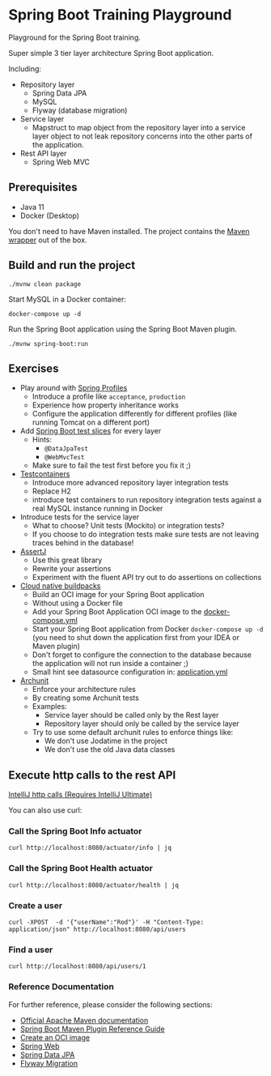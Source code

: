 # Spring Boot Training Playground

Playground for the Spring Boot training.

Super simple 3 tier layer architecture Spring Boot application.

Including:

* Repository layer
  * Spring Data JPA
  * MySQL 
  * Flyway (database migration)
* Service layer
  * Mapstruct to map object from the repository layer into a service layer object to not leak repository concerns into the other parts of the application.
* Rest API layer
  * Spring Web MVC

## Prerequisites

* Java 11
* Docker (Desktop)

You don't need to have Maven installed. The project contains the [Maven wrapper](https://maven.apache.org/wrapper/) out of the box.

## Build and run the project

```
./mvnw clean package
```

Start MySQL in a Docker container:

```
docker-compose up -d
```

Run the Spring Boot application using the Spring Boot Maven plugin.

```
./mvnw spring-boot:run
```

## Exercises

* Play around with [Spring Profiles](https://docs.spring.io/spring-boot/docs/current/reference/htmlsingle/#features.profiles)
  * Introduce a profile like `acceptance`, `production`
  * Experience how property inheritance works
  * Configure the application differently for different profiles (like running Tomcat on a different port)
* Add [Spring Boot test slices](https://docs.spring.io/spring-boot/docs/current/reference/htmlsingle/#features.testing.spring-boot-applications.autoconfigured-tests) for every layer
  * Hints:
    * `@DataJpaTest`
    * `@WebMvcTest`
  * Make sure to fail the test first before you fix it ;)
* [Testcontainers](https://www.testcontainers.org/)
  * Introduce more advanced repository layer integration tests 
  * Replace H2 
  * introduce test containers to run repository integration tests against a real MySQL instance running in Docker
* Introduce tests for the service layer
  * What to choose? Unit tests (Mockito) or integration tests?
  * If you choose to do integration tests make sure tests are not leaving traces behind in the database!
* [AssertJ](https://assertj.github.io/doc/)
  * Use this great library
  * Rewrite your assertions
  * Experiment with the fluent API try out to do assertions on collections
* [Cloud native buildpacks](https://buildpacks.io/)
  * Build an OCI image for your Spring Boot application
  * Without using a Docker file
  * Add your Spring Boot Application OCI image to the [docker-compose.yml](docker-compose.yml)
  * Start your Spring Boot application from Docker `docker-compose up -d` (you need to shut down the application first from your IDEA or Maven plugin)
  * Don't forget to configure the connection to the database because the application will not run inside a container ;)
  * Small hint see datasource configuration in: [application.yml](src/main/resources/application.yml)
* [Archunit](https://www.archunit.org/)
  * Enforce your architecture rules
  * By creating some Archunit tests
  * Examples: 
    * Service layer should be called only by the Rest layer
    * Repository layer should only be called by the service layer
  * Try to use some default archunit rules to enforce things like: 
    * We don't use Jodatime in the project
    * We don't use the old Java data classes

## Execute http calls to the rest API

[IntelliJ http calls (Requires IntelliJ Ultimate)](requests.http)

You can also use curl:

### Call the Spring Boot Info actuator

```
curl http://localhost:8080/actuator/info | jq
```

### Call the Spring Boot Health actuator

```
curl http://localhost:8080/actuator/health | jq
```

### Create a user

```
curl -XPOST  -d '{"userName":"Rod"}' -H "Content-Type: application/json" http://localhost:8080/api/users
```

### Find a user

```
curl http://localhost:8080/api/users/1
```

### Reference Documentation

For further reference, please consider the following sections:

* [Official Apache Maven documentation](https://maven.apache.org/guides/index.html)
* [Spring Boot Maven Plugin Reference Guide](https://docs.spring.io/spring-boot/docs/2.6.6/maven-plugin/reference/html/)
* [Create an OCI image](https://docs.spring.io/spring-boot/docs/2.6.6/maven-plugin/reference/html/#build-image)
* [Spring Web](https://docs.spring.io/spring-boot/docs/2.6.6/reference/htmlsingle/#boot-features-developing-web-applications)
* [Spring Data JPA](https://docs.spring.io/spring-boot/docs/2.6.6/reference/htmlsingle/#boot-features-jpa-and-spring-data)
* [Flyway Migration](https://docs.spring.io/spring-boot/docs/2.6.6/reference/htmlsingle/#howto-execute-flyway-database-migrations-on-startup)

